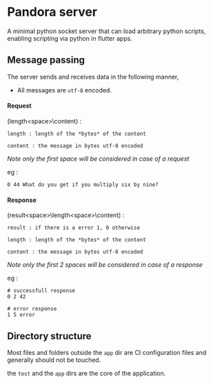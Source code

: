 # Pandora server

A minimal python socket server that can load arbitrary python scripts, enabling scripting via python in flutter apps.


## Message passing

The server sends and receives data in the following manner,

* All messages are `utf-8` encoded. 

#### Request 

(length\<space>\content) :

    length : length of the *bytes* of the content
    
    content : the message in bytes utf-8 encoded

*Note only the first space will be considered in case of a request*

eg : 
    
    0 44 What do you get if you multiply six by nine?

#### Response 

(result\<space>\length\<space>\content) :

    result : if there is a error 1, 0 otherwise 
    
    length : length of the *bytes* of the content
    
    content : the message in bytes utf-8 encoded

*Note only the first 2 spaces will be considered in case of a response*
 
eg : 
    
    # successfull response
    0 2 42

    # error response 
    1 5 error 
    

## Directory structure 

Most files and folders outside the `app` dir are CI configuration files and generally should not be touched.

the `test` and the `app` dirs are the core of the application.
